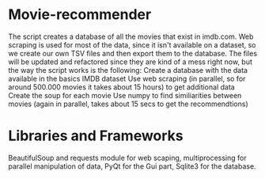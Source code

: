 # Movie-recommender

The script creates a database of all the movies that exist in imdb.com. Web scraping is used for most of the data, since it isn't available on a dataset, so we create our own TSV files and then export them to the database.
The files will be updated and refactored since they are kind of a mess right now, but the way the script works is the following:
Create a database with the data available in the basics IMDB dataset
Use web scraping (in parallel, so for around 500.000 movies it takes about 15 hours) to get additional data
Create the soup for each movie
Use numpy to find similiarities between movies (again in parallel, takes about 15 secs to get the recommendtions)

# Libraries and Frameworks

BeautifulSoup and requests module for web scaping, multiprocessing for parallel manipulation of data, PyQt for the Gui part, Sqlite3 for the database.
